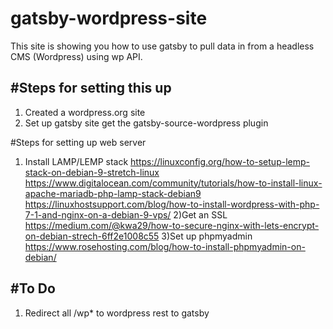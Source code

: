# gatsby-wordpress-site


This site is showing you how to use gatsby to pull data in from a headless CMS (Wordpress) using wp API.

#Steps for setting this up
------
1) Created a wordpress.org site
2) Set up gatsby site get the gatsby-source-wordpress plugin

#Steps for setting up web server
1) Install LAMP/LEMP stack
https://linuxconfig.org/how-to-setup-lemp-stack-on-debian-9-stretch-linux
https://www.digitalocean.com/community/tutorials/how-to-install-linux-apache-mariadb-php-lamp-stack-debian9
https://linuxhostsupport.com/blog/how-to-install-wordpress-with-php-7-1-and-nginx-on-a-debian-9-vps/
2)Get an SSL
https://medium.com/@kwa29/how-to-secure-nginx-with-lets-encrypt-on-debian-strech-6ff2e1008c55
3)Set up phpmyadmin
https://www.rosehosting.com/blog/how-to-install-phpmyadmin-on-debian/

#To Do
-------
1) Redirect all /wp* to wordpress rest to gatsby
